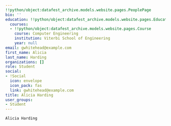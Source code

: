 ```yaml
---
!!python/object:datafest_archive.models.website.pages.PeoplePage
bio: ''
education: !!python/object:datafest_archive.models.website.pages.Education
  courses:
  - !!python/object:datafest_archive.models.website.pages.Course
    course: Computer Engineering
    institution: Viterbi School of Engineering
    year: null
email: gwhitehead@example.com
first_name: Alicia
last_name: Harding
organizations: []
role: Student
social:
- !Social
  icon: envelope
  icon_pack: fas
  link: gwhitehead@example.com
title: Alicia Harding
user_groups:
- Student
---
```


    Alicia Harding
    